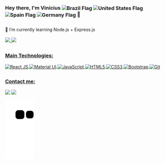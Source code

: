 <!--
**ramos-vini/ramos-vini** is a ✨ _special_ ✨ repository because its `README.md` (this file) appears on your GitHub profile.
-->

### Hey there, I'm Vinícius <img alt="Brazil Flag" align="center" width="20rem" height="20rem" src="https://img.icons8.com/color/48/000000/brazil.png"/> <img alt="United States Flag" align="center" width="20rem" height="20rem" src="https://img.icons8.com/color/48/000000/usa.png"/> <img alt="Spain Flag" align="center" width="20rem" height="20rem" src="https://img.icons8.com/color/48/000000/spain-2.png"/> <img alt="Germany Flag" align="center" width="20rem" height="20rem" src="https://img.icons8.com/color/48/000000/germany.png"/> 👋

  ##

  <div>
    🌱 I’m currently learning Node.js + Express.js
  </div>
  
  <br>

  <div>
    <a href="https://github.com/ramos-vini">
    <img height="160rem" src="https://github-readme-stats.vercel.app/api?username=ramos-vini&show_icons=true&theme=vision-friendly-dark&include_all_commits=true&count_private=true"/>
    <img height="160rem" src="https://github-readme-stats.vercel.app/api/top-langs/?username=ramos-vini&layout=compact&theme=vision-friendly-dark"/>
  </div>
  
  ##
  
  <div>
  <h3>Main Technologies:</h3>
    <img align="center" alt="React JS" height="30" width="40" src="https://cdn.jsdelivr.net/gh/devicons/devicon/icons/react/react-original.svg" />
    <img align="center" alt="Material UI" height="30" width="40" src="https://cdn.jsdelivr.net/gh/devicons/devicon/icons/materialui/materialui-original.svg" />
    <img align="center" alt="JavaScript" height="30" width="40" src="https://cdn.jsdelivr.net/gh/devicons/devicon/icons/javascript/javascript-original.svg" />
    <img align="center" alt="HTML5" height="30" width="40" src="https://cdn.jsdelivr.net/gh/devicons/devicon/icons/html5/html5-original.svg" />
    <img align="center" alt="CSS3" height="30" width="40" src="https://cdn.jsdelivr.net/gh/devicons/devicon/icons/css3/css3-original.svg" />
    <img align="center" alt="Bootstrap" height="30" width="40" src="https://cdn.jsdelivr.net/gh/devicons/devicon/icons/bootstrap/bootstrap-original.svg" />
    <img align="center" alt="Git" height="30" width="40" src="https://cdn.jsdelivr.net/gh/devicons/devicon/icons/git/git-original.svg" />
  </div>

  ##
    
  <div>
    <h3>Contact me:</h3>
    <a href="https://www.linkedin.com/in/viniciusramosdev/" target="_blank"><img src="https://img.shields.io/badge/LinkedIn-0077B5?style=for-the-badge&logo=linkedin&logoColor=white"></a>
    <a href="mailto:ramoscontrole@gmail.com" target="_blank"><img src="https://img.shields.io/badge/Gmail-D14836?style=for-the-badge&logo=gmail&logoColor=white"></a>
    
  ![Snake animation](https://github.com/ramos-vini/ramos-vini/blob/output/github-contribution-grid-snake.svg)
  </div>
